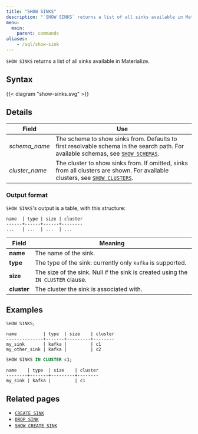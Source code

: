 ```yaml
---
title: "SHOW SINKS"
description: "`SHOW SINKS` returns a list of all sinks available in Materialize."
menu:
  main:
    parent: commands
aliases:
    - /sql/show-sink
---
```


`SHOW SINKS` returns a list of all sinks available in Materialize.

## Syntax

{{< diagram "show-sinks.svg" >}}

## Details

Field | Use
------|-----
_schema&lowbar;name_ | The schema to show sinks from. Defaults to first resolvable schema in the search path. For available schemas, see [`SHOW SCHEMAS`](../show-schemas).
_cluster&lowbar;name_ | The cluster to show sinks from. If omitted, sinks from all clusters are shown. For available clusters, see [`SHOW CLUSTERS`](../show-clusters).

### Output format

`SHOW SINKS`'s output is a table, with this structure:

```nofmt
name  | type | size | cluster
------+------+------+--------
...   | ...  | ...  | ...
```

Field       | Meaning
------------|--------
**name**    | The name of the sink.
**type**    | The type of the sink: currently only `kafka` is supported.
**size**    | The size of the sink. Null if the sink is created using the `IN CLUSTER` clause.
**cluster** | The cluster the sink is associated with.

## Examples

```sql
SHOW SINKS;
```
```nofmt
name          | type  | size    | cluster
--------------+-------+---------+--------
my_sink       | kafka |         | c1
my_other_sink | kafka |         | c2
```

```sql
SHOW SINKS IN CLUSTER c1;
```
```nofmt
name    | type  | size    | cluster
--------+-------+---------+--------
my_sink | kafka |         | c1
```

## Related pages

- [`CREATE SINK`](../create-sink)
- [`DROP SINK`](../drop-sink)
- [`SHOW CREATE SINK`](../show-create-sink)
